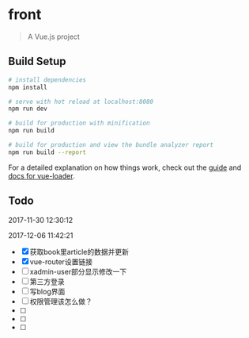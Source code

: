 # front

> A Vue.js project

## Build Setup

``` bash
# install dependencies
npm install

# serve with hot reload at localhost:8080
npm run dev

# build for production with minification
npm run build

# build for production and view the bundle analyzer report
npm run build --report
```

For a detailed explanation on how things work, check out the [guide](http://vuejs-templates.github.io/webpack/) and [docs for vue-loader](http://vuejs.github.io/vue-loader).


## Todo

2017-11-30 12:30:12

2017-12-06 11:42:21

- [x] 获取book里article的数据并更新
- [x] vue-router设置链接
- [ ] xadmin-user部分显示修改一下
- [ ] 第三方登录
- [ ] 写blog界面
- [ ] 权限管理该怎么做？
- [ ]
- [ ]
- [ ]

